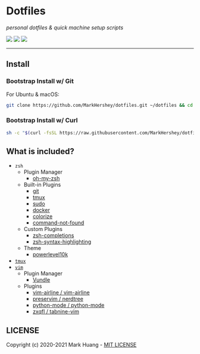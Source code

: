 # Dotfiles

*personal dotfiles & quick machine setup scripts*

![](https://github.com/MarkHershey/dotfiles/workflows/Shellcheck/badge.svg?branch=master)
![](https://github.com/MarkHershey/dotfiles/workflows/CI-ubuntu/badge.svg?branch=master)
![](https://github.com/MarkHershey/dotfiles/workflows/CI-macOS/badge.svg?branch=master)

---

## Install

### Bootstrap Install w/ Git

For Ubuntu & macOS:

```bash
git clone https://github.com/MarkHershey/dotfiles.git ~/dotfiles && cd ~/dotfiles && ./install
```

### Bootstrap Install w/ Curl

```bash
sh -c "$(curl -fsSL https://raw.githubusercontent.com/MarkHershey/dotfiles/master/curl_install)"
```

## What is included?

- `zsh`
    - Plugin Manager
        - [oh-my-zsh](https://github.com/ohmyzsh/ohmyzsh)
    - Built-in Plugins
        - [git](https://github.com/ohmyzsh/ohmyzsh/tree/master/plugins/git)
        - [tmux](https://github.com/ohmyzsh/ohmyzsh/tree/master/plugins/tmux)
        - [sudo](https://github.com/ohmyzsh/ohmyzsh/tree/master/plugins/sudo)
        - [docker](https://github.com/ohmyzsh/ohmyzsh/tree/master/plugins/docker)
        - [colorize](https://github.com/ohmyzsh/ohmyzsh/tree/master/plugins/colorize)
        - [command-not-found](https://github.com/ohmyzsh/ohmyzsh/tree/master/plugins/command-not-found)
    - Custom Plugins
        - [zsh-completions](https://github.com/zsh-users/zsh-completions)
        - [zsh-syntax-highlighting](https://github.com/zsh-users/zsh-syntax-highlighting)
    - Theme
        - [powerlevel10k](https://github.com/romkatv/powerlevel10k)
- [`tmux`](https://github.com/tmux/tmux/wiki)
- [`vim`](https://www.vim.org/)
    - Plugin Manager
        - [Vundle](https://github.com/VundleVim/Vundle.vim)
    - Plugins
        - [vim-airline / vim-airline](https://github.com/vim-airline/vim-airline)
        - [preservim / nerdtree](https://github.com/preservim/nerdtree)
        - [python-mode / python-mode](https://github.com/python-mode/python-mode)
        - [zxqfl / tabnine-vim](https://github.com/zxqfl/tabnine-vim)

## LICENSE

Copyright (c) 2020-2021 Mark Huang - [MIT LICENSE](LICENSE)
